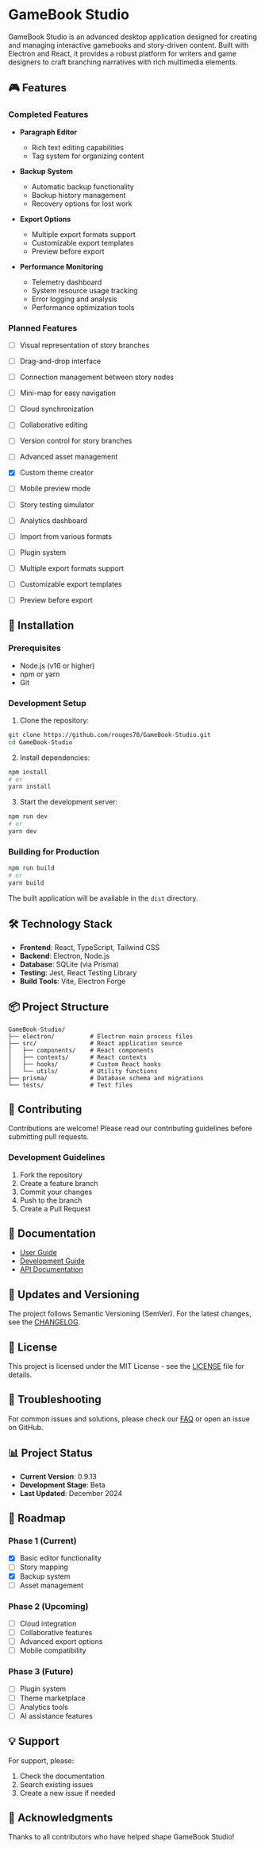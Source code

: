 # GameBook Studio

GameBook Studio is an advanced desktop application designed for creating and managing interactive gamebooks and story-driven content. Built with Electron and React, it provides a robust platform for writers and game designers to craft branching narratives with rich multimedia elements.

## 🎮 Features

### Completed Features
- **Paragraph Editor**
  - Rich text editing capabilities
  - Tag system for organizing content

- **Backup System**
  - Automatic backup functionality
  - Backup history management
  - Recovery options for lost work

- **Export Options**
  - Multiple export formats support
  - Customizable export templates
  - Preview before export

- **Performance Monitoring**
  - Telemetry dashboard
  - System resource usage tracking
  - Error logging and analysis
  - Performance optimization tools

### Planned Features
- [ ] Visual representation of story branches
- [ ] Drag-and-drop interface
- [ ] Connection management between story nodes
- [ ] Mini-map for easy navigation
- [ ] Cloud synchronization
- [ ] Collaborative editing
- [ ] Version control for story branches
- [ ] Advanced asset management
- [X] Custom theme creator
- [ ] Mobile preview mode
- [ ] Story testing simulator
- [ ] Analytics dashboard
- [ ] Import from various formats
- [ ] Plugin system
- [ ] Multiple export formats support
- [ ] Customizable export templates
- [ ] Preview before export


## 🚀 Installation

### Prerequisites
- Node.js (v16 or higher)
- npm or yarn
- Git

### Development Setup
1. Clone the repository:
```bash
git clone https://github.com/rouges78/GameBook-Studio.git
cd GameBook-Studio
```

2. Install dependencies:
```bash
npm install
# or
yarn install
```

3. Start the development server:
```bash
npm run dev
# or
yarn dev
```

### Building for Production
```bash
npm run build
# or
yarn build
```

The built application will be available in the `dist` directory.

## 🛠 Technology Stack
- **Frontend**: React, TypeScript, Tailwind CSS
- **Backend**: Electron, Node.js
- **Database**: SQLite (via Prisma)
- **Testing**: Jest, React Testing Library
- **Build Tools**: Vite, Electron Forge

## 📦 Project Structure
```
GameBook-Studio/
├── electron/          # Electron main process files
├── src/               # React application source
│   ├── components/    # React components
│   ├── contexts/      # React contexts
│   ├── hooks/         # Custom React hooks
│   └── utils/         # Utility functions
├── prisma/            # Database schema and migrations
└── tests/             # Test files
```

## 🤝 Contributing
Contributions are welcome! Please read our contributing guidelines before submitting pull requests.

### Development Guidelines
1. Fork the repository
2. Create a feature branch
3. Commit your changes
4. Push to the branch
5. Create a Pull Request

## 📝 Documentation
- [User Guide](docs/user-guide.md)
- [Development Guide](docs/development.md)
- [API Documentation](docs/api.md)

## 🔄 Updates and Versioning
The project follows Semantic Versioning (SemVer). For the latest changes, see the [CHANGELOG](CHANGELOG.md).

## 📄 License
This project is licensed under the MIT License - see the [LICENSE](LICENSE) file for details.

## 🔧 Troubleshooting
For common issues and solutions, please check our [FAQ](docs/faq.md) or open an issue on GitHub.

## 📊 Project Status
- **Current Version**: 0.9.13
- **Development Stage**: Beta
- **Last Updated**: December 2024

## 🎯 Roadmap
### Phase 1 (Current)
- [x] Basic editor functionality
- [ ] Story mapping
- [x] Backup system
- [ ] Asset management

### Phase 2 (Upcoming)
- [ ] Cloud integration
- [ ] Collaborative features
- [ ] Advanced export options
- [ ] Mobile compatibility

### Phase 3 (Future)
- [ ] Plugin system
- [ ] Theme marketplace
- [ ] Analytics tools
- [ ] AI assistance features

## 💡 Support
For support, please:
1. Check the documentation
2. Search existing issues
3. Create a new issue if needed

## 🌟 Acknowledgments
Thanks to all contributors who have helped shape GameBook Studio!
